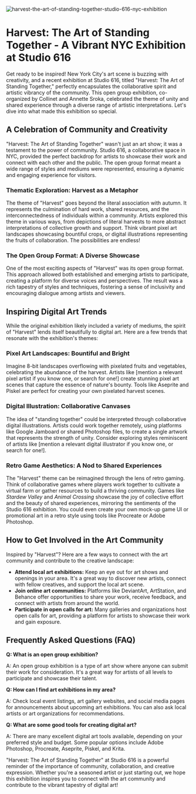 ![harvest-the-art-of-standing-together-studio-616-nyc-exhibition](https://images.pexels.com/photos/1048049/pexels-photo-1048049.jpeg?auto=compress&cs=tinysrgb&fit=crop&h=627&w=1200)

# Harvest: The Art of Standing Together - A Vibrant NYC Exhibition at Studio 616

Get ready to be inspired! New York City's art scene is buzzing with creativity, and a recent exhibition at Studio 616, titled "Harvest: The Art of Standing Together," perfectly encapsulates the collaborative spirit and artistic vibrancy of the community. This open group exhibition, co-organized by Collinet and Annette Sroka, celebrated the theme of unity and shared experience through a diverse range of artistic interpretations. Let's dive into what made this exhibition so special.

## A Celebration of Community and Creativity

"Harvest: The Art of Standing Together" wasn't just an art show; it was a testament to the power of community. Studio 616, a collaborative space in NYC, provided the perfect backdrop for artists to showcase their work and connect with each other and the public. The open group format meant a wide range of styles and mediums were represented, ensuring a dynamic and engaging experience for visitors.

### Thematic Exploration: Harvest as a Metaphor

The theme of "Harvest" goes beyond the literal association with autumn. It represents the culmination of hard work, shared resources, and the interconnectedness of individuals within a community. Artists explored this theme in various ways, from depictions of literal harvests to more abstract interpretations of collective growth and support. Think vibrant pixel art landscapes showcasing bountiful crops, or digital illustrations representing the fruits of collaboration. The possibilities are endless!

### The Open Group Format: A Diverse Showcase

One of the most exciting aspects of "Harvest" was its open group format. This approach allowed both established and emerging artists to participate, creating a platform for diverse voices and perspectives. The result was a rich tapestry of styles and techniques, fostering a sense of inclusivity and encouraging dialogue among artists and viewers.

## Inspiring Digital Art Trends

While the original exhibition likely included a variety of mediums, the spirit of "Harvest" lends itself beautifully to digital art. Here are a few trends that resonate with the exhibition's themes:

### Pixel Art Landscapes: Bountiful and Bright

Imagine 8-bit landscapes overflowing with pixelated fruits and vegetables, celebrating the abundance of the harvest. Artists like [mention a relevant pixel artist if you know one, or search for one!] create stunning pixel art scenes that capture the essence of nature's bounty. Tools like Aseprite and Piskel are perfect for creating your own pixelated harvest scenes.

### Digital Illustration: Collaborative Canvases

The idea of "standing together" could be interpreted through collaborative digital illustrations. Artists could work together remotely, using platforms like Google Jamboard or shared Photoshop files, to create a single artwork that represents the strength of unity. Consider exploring styles reminiscent of artists like [mention a relevant digital illustrator if you know one, or search for one!].

### Retro Game Aesthetics: A Nod to Shared Experiences

The "Harvest" theme can be reimagined through the lens of retro gaming. Think of collaborative games where players work together to cultivate a virtual farm or gather resources to build a thriving community. Games like *Stardew Valley* and *Animal Crossing* showcase the joy of collective effort and the beauty of shared experiences, mirroring the sentiments of the Studio 616 exhibition. You could even create your own mock-up game UI or promotional art in a retro style using tools like Procreate or Adobe Photoshop.

## How to Get Involved in the Art Community

Inspired by "Harvest"? Here are a few ways to connect with the art community and contribute to the creative landscape:

*   **Attend local art exhibitions:** Keep an eye out for art shows and openings in your area. It's a great way to discover new artists, connect with fellow creatives, and support the local art scene.
*   **Join online art communities:** Platforms like DeviantArt, ArtStation, and Behance offer opportunities to share your work, receive feedback, and connect with artists from around the world.
*   **Participate in open calls for art:** Many galleries and organizations host open calls for art, providing a platform for artists to showcase their work and gain exposure.

## Frequently Asked Questions (FAQ)

**Q: What is an open group exhibition?**

A: An open group exhibition is a type of art show where anyone can submit their work for consideration. It's a great way for artists of all levels to participate and showcase their talent.

**Q: How can I find art exhibitions in my area?**

A: Check local event listings, art gallery websites, and social media pages for announcements about upcoming art exhibitions. You can also ask local artists or art organizations for recommendations.

**Q: What are some good tools for creating digital art?**

A: There are many excellent digital art tools available, depending on your preferred style and budget. Some popular options include Adobe Photoshop, Procreate, Aseprite, Piskel, and Krita.

"Harvest: The Art of Standing Together" at Studio 616 is a powerful reminder of the importance of community, collaboration, and creative expression. Whether you're a seasoned artist or just starting out, we hope this exhibition inspires you to connect with the art community and contribute to the vibrant tapestry of digital art!
